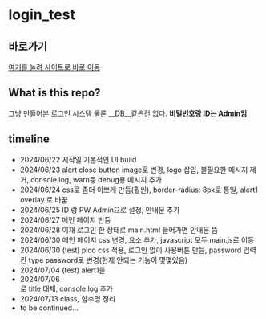 # login_test

## 바로가기
[여기를 눌려 사이트로 바로 이동](https://jungo194349.github.io/login_page/login_one/main.html)

## What is this repo?

그냥 만들어본 로그인 시스템
물론 __DB__같은건 없다.
**비밀번호랑 ID는 Admin임**

## timeline

- 2024/06/22 시작일 기본적인 UI build
- 2024/06/23 alert close button image로 변경, logo 삽입, 불필요한 메시지 제거, console log, warn등 debug용 메시지 추가
- 2024/06/24 css로 좀더 이쁘게 만듬(훨씬), border-radius: 8px로 통일, alert1 overlay 로 바꿈
- 2024/06/25 ID 랑 PW Admin으로 설정, 안내문 추가
- 2024/06/27 메인 페이지 만듬
- 2024/06/28 이재 로그인 한 상태로 main.html 들어가면 안내문 뜸
- 2024/06/30 메인 페이지 css 변경, 요소 추가, javascript 모두 main.js로 이동
- 2024/06/30 (test) pico css 적용, 로그인 없이 사용버튼 만듬, password 입력칸 type password로 변경(현재 안되는 기능이 몇몇있음)
- 2024/07/04 (test) alert1을 <dialog>로 바꿈, 안쓰는 css정리, 일부 텍스트 변경
- 2024/07/06 <nav>로 title 대채, console.log 추가
- 2024/07/13 class, 함수명 정리
- to be continued...

